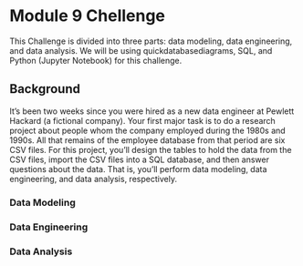# Module 9 Chellenge

This Challenge is divided into three parts: data modeling, data engineering, and data analysis. We will be using quickdatabasediagrams, SQL, and Python (Jupyter Notebook) for this challenge.

## Background
It’s been two weeks since you were hired as a new data engineer at Pewlett Hackard (a fictional company). Your first major task is to do a research project about people whom the company employed during the 1980s and 1990s. All that remains of the employee database from that period are six CSV files.
For this project, you’ll design the tables to hold the data from the CSV files, import the CSV files into a SQL database, and then answer questions about the data. That is, you’ll perform data modeling, data engineering, and data analysis, respectively.


### Data Modeling
### Data Engineering
### Data Analysis
